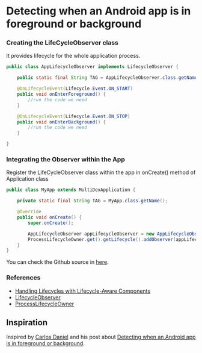 # Detecting when an Android app is in foreground or background

### Creating the LifeCycleObserver class

It provides lifecycle for the whole application process.

```java
public class AppLifecycleObserver implements LifecycleObserver {

    public static final String TAG = AppLifecycleObserver.class.getName();

    @OnLifecycleEvent(Lifecycle.Event.ON_START)
    public void onEnterForeground() {
        //run the code we need
    }

    @OnLifecycleEvent(Lifecycle.Event.ON_STOP)
    public void onEnterBackground() {
        //run the code we need
    }

}
```

### Integrating the Observer within the App

Register the LifeCycleObserver class within the app in onCreate() method of Application class

```java
public class MyApp extends MultiDexApplication {

    private static final String TAG = MyApp.class.getName();

    @Override
    public void onCreate() {
        super.onCreate();

        AppLifecycleObserver appLifecycleObserver = new AppLifecycleObserver();
        ProcessLifecycleOwner.get().getLifecycle().addObserver(appLifecycleObserver);
    }
}
```

You can check the Github source in [here](https://github.com/phamducminh/detect-app-fore-back-ground).

### References

* [
Handling Lifecycles with Lifecycle-Aware Components](https://developer.android.com/topic/libraries/architecture/lifecycle#java)
* [LifecycleObserver](https://developer.android.com/reference/android/arch/lifecycle/LifecycleObserver)
* [ProcessLifecycleOwner](https://developer.android.com/reference/android/arch/lifecycle/ProcessLifecycleOwner)

## Inspiration

Inspired by [Carlos Daniel](https://medium.com/@cdmunoz) and his post about [Detecting when an Android app is in foreground or background](https://medium.com/mindorks/detecting-when-an-android-app-is-in-foreground-or-background-7a1ff49812d7).
